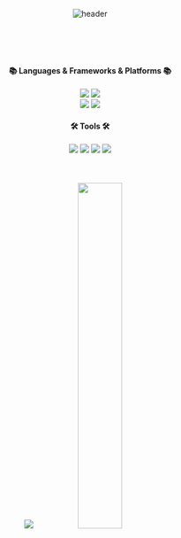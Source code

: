 <div align="center"> 

![header](https://capsule-render.vercel.app/api?type=waving&text=kwiyoon's%20github&color=0:FFE4E1,100:008B8B)
  
<br/>
<br/>
<br/>

####  :books: Languages & Frameworks & Platforms :books:

<img src="https://img.shields.io/badge/JAVA-007396?style=for-the-badge&logo=java&logoColor=white">
<img src="https://img.shields.io/badge/cplusplus-00599C?style=for-the-badge&logo=cplusplus&logoColor=white"><br/>
<img src="https://img.shields.io/badge/spring-6DB33F?style=for-the-badge&logo=spring&logoColor=white">
<img src="https://img.shields.io/badge/MySQL-4479A1?style=for-the-badge&logo=MySQL&logoColor=white"> 

<br/>

####  :hammer_and_wrench: Tools :hammer_and_wrench:

<img src="https://img.shields.io/badge/IntelliJ-000000?style=for-the-badge&logo=intellijidea&logoColor=white">
<img src="https://img.shields.io/badge/datagrip-000000?style=for-the-badge&logo=DataGrip&logoColor=white">
<img src="https://img.shields.io/badge/visualstudiocode-007ACC?style=for-the-badge&logo=visualstudiocode&logoColor=white">
<img src="https://img.shields.io/badge/github-181717?style=for-the-badge&logo=github&logoColor=white">
  
<br/>
<br/>
<br/>
<br/>

<div class='container'>
  <img src="http://mazassumnida.wtf/api/v2/generate_badge?boj=zzoni" />
  &nbsp;
  &nbsp;
  <a href="https://velog.io/@zzoni">
    <img style="height: auto; width: 40%;" src="https://velog-readme-stats.vercel.app/api?name=zzoni&color=dark" />
  </a>
</div>

</div>

